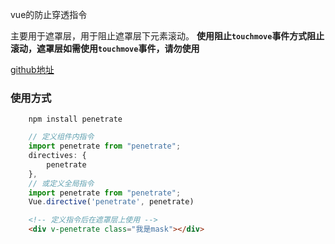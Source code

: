 vue的防止穿透指令

主要用于遮罩层，用于阻止遮罩层下元素滚动。
**使用阻止`touchmove`事件方式阻止滚动，遮罩层如需使用`touchmove`事件，请勿使用**

[github地址](https://github.com/baiyunshenghaishang/vue-penetrate)

### 使用方式

```
    npm install penetrate
```

```javascript
    // 定义组件内指令
    import penetrate from "penetrate";
    directives: {
        penetrate 
    },
    // 或定义全局指令
    import penetrate from "penetrate";
    Vue.directive('penetrate', penetrate)
```
```html
    <!-- 定义指令后在遮罩层上使用 -->
    <div v-penetrate class="我是mask"></div>
```